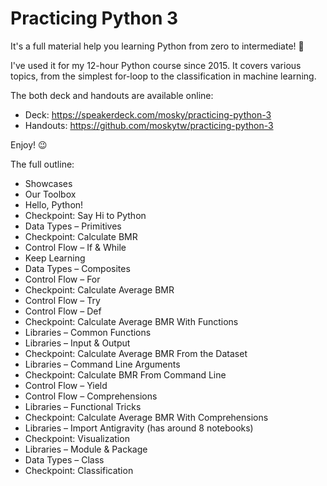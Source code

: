 # Practicing Python 3

It's a full material help you learning Python from zero to intermediate! 🚀

I've used it for my 12-hour Python course since 2015. It covers various topics, from the simplest for-loop to the classification in machine learning.

The both deck and handouts are available online:

* Deck: https://speakerdeck.com/mosky/practicing-python-3
* Handouts: https://github.com/moskytw/practicing-python-3

Enjoy! 😉

The full outline:

* Showcases
* Our Toolbox
* Hello, Python!
* Checkpoint: Say Hi to Python
* Data Types – Primitives
* Checkpoint: Calculate BMR
* Control Flow – If & While
* Keep Learning
* Data Types – Composites
* Control Flow – For
* Checkpoint: Calculate Average BMR
* Control Flow – Try
* Control Flow – Def
* Checkpoint: Calculate Average BMR With Functions
* Libraries – Common Functions
* Libraries – Input & Output
* Checkpoint: Calculate Average BMR From the Dataset
* Libraries – Command Line Arguments
* Checkpoint: Calculate BMR From Command Line
* Control Flow – Yield
* Control Flow – Comprehensions
* Libraries – Functional Tricks
* Checkpoint: Calculate Average BMR With Comprehensions
* Libraries – Import Antigravity (has around 8 notebooks)
* Checkpoint: Visualization
* Libraries – Module & Package
* Data Types – Class
* Checkpoint: Classification
